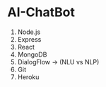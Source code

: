 # AI-ChatBot

1. Node.js
2. Express 
3. React 
4. MongoDB 
5. DialogFlow -> (NLU vs NLP) 
6. Git
7. Heroku   